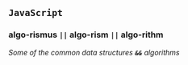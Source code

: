 ## `JavaScript`

### algo-rismus `||` algo-rism `||` algo-rithm

_Some of the common data structures **`&&`** algorithms_
